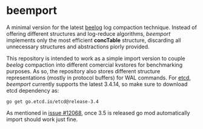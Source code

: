# beemport
A minimal version for the latest [beelog](https://github.com/Lz-Gustavo/beelog) log compaction technique. Instead of offering different structures and log-reduce algorithms, *beemport* implements only the most efficient **concTable** structure, discarding all unnecessary structures and abstractions piorly provided.

This repository is intended to work as a simple import version to couple *beelog* compaction into different comercial kvstores for benchmarking purposes. As so, the repository also stores different structure representations (mostly in protocol buffers) for WAL commands. For [etcd](https://github.com/etcd-io/etcd), *beemport* currently supports the latest 3.4.14, so make sure to download etcd dependency as:

```
go get go.etcd.io/etcd@release-3.4
```

As mentioned in [issue #12068](https://github.com/etcd-io/etcd/issues/12068), once 3.5 is released go mod automatically import should work just fine.
